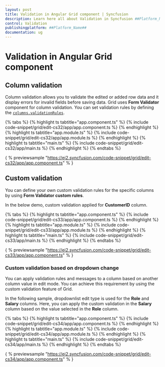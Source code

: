 ```yaml
---
layout: post
title: Validation in Angular Grid component | Syncfusion
description: Learn here all about Validation in Syncfusion ##Platform_Name## Grid component of Syncfusion Essential JS 2 and more.
control: Validation 
publishingplatform: ##Platform_Name##
documentation: ug
---
```


# Validation in Angular Grid component

## Column validation

Column validation allows you to validate the edited or added row data and it display errors for invalid fields before saving data.
Grid uses **Form Validator** component for column validation.
You can set validation rules by defining the [`columns.validationRules`](../../api/grid/column/#validationrules).

{% tabs %}
{% highlight ts tabtitle="app.component.ts" %}
{% include code-snippet/grid/edit-cs32/app/app.component.ts %}
{% endhighlight %}
{% highlight ts tabtitle="app.module.ts" %}
{% include code-snippet/grid/edit-cs32/app/app.module.ts %}
{% endhighlight %}
{% highlight ts tabtitle="main.ts" %}
{% include code-snippet/grid/edit-cs32/app/main.ts %}
{% endhighlight %}
{% endtabs %}
  
{ % previewsample "https://ej2.syncfusion.com/code-snippet/grid/edit-cs32/app/app.component.ts" % }

## Custom validation

You can define your own custom validation rules for the specific columns by using **Form Validator custom rules**.

In the below demo, custom validation applied for **CustomerID** column.

{% tabs %}
{% highlight ts tabtitle="app.component.ts" %}
{% include code-snippet/grid/edit-cs33/app/app.component.ts %}
{% endhighlight %}
{% highlight ts tabtitle="app.module.ts" %}
{% include code-snippet/grid/edit-cs33/app/app.module.ts %}
{% endhighlight %}
{% highlight ts tabtitle="main.ts" %}
{% include code-snippet/grid/edit-cs33/app/main.ts %}
{% endhighlight %}
{% endtabs %}
  
{ % previewsample "https://ej2.syncfusion.com/code-snippet/grid/edit-cs33/app/app.component.ts" % }

### Custom validation based on dropdown change

You can apply validation rules and messages to a column based on another column value in edit mode. You can achieve this requirement by using the custom validation feature of Grid.

In the following sample, dropdownlist edit type is used for the **Role** and **Salary** columns. Here, you can apply the custom validation in the **Salary** column based on the value selected in the **Role** column.

{% tabs %}
{% highlight ts tabtitle="app.component.ts" %}
{% include code-snippet/grid/edit-cs34/app/app.component.ts %}
{% endhighlight %}
{% highlight ts tabtitle="app.module.ts" %}
{% include code-snippet/grid/edit-cs34/app/app.module.ts %}
{% endhighlight %}
{% highlight ts tabtitle="main.ts" %}
{% include code-snippet/grid/edit-cs34/app/main.ts %}
{% endhighlight %}
{% endtabs %}
  
{ % previewsample "https://ej2.syncfusion.com/code-snippet/grid/edit-cs34/app/app.component.ts" % }